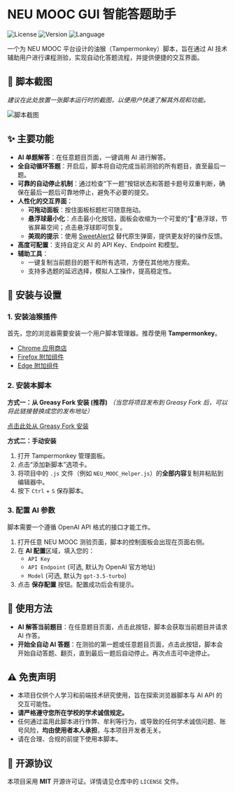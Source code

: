 # NEU MOOC GUI 智能答题助手

![License](https://img.shields.io/badge/license-MIT-blue.svg)
![Version](https://img.shields.io/badge/version-1.5.1-brightgreen.svg)
![Language](https://img.shields.io/badge/language-JavaScript-yellow.svg)

一个为 NEU MOOC 平台设计的油猴（Tampermonkey）脚本，旨在通过 AI 技术辅助用户进行课程测验，实现自动化答题流程，并提供便捷的交互界面。

## 📸 脚本截图

*建议在此处放置一张脚本运行时的截图，以便用户快速了解其外观和功能。*

![脚本截图](./docs/screenshot.png)

## ✨ 主要功能

- **AI 单题解答**：在任意题目页面，一键调用 AI 进行解答。
- **全自动循环答题**：开启后，脚本将自动完成当前测验的所有题目，直至最后一题。
- **可靠的自动停止机制**：通过检查“下一题”按钮状态和答题卡题号双重判断，确保在最后一题后可靠地停止，避免不必要的提交。
- **人性化的交互界面**：
  - **可拖动面板**：按住面板标题栏可随意拖动。
  - **悬浮球最小化**：点击最小化按钮，面板会收缩为一个可爱的“🤖”悬浮球，节省屏幕空间；点击悬浮球即可恢复。
  - **美观的提示**：使用 [SweetAlert2](https://sweetalert2.github.io/) 替代原生弹窗，提供更友好的操作反馈。
- **高度可配置**：支持自定义 AI 的 API Key、Endpoint 和模型。
- **辅助工具**：
  - 一键复制当前题目的题干和所有选项，方便在其他地方搜索。
  - 支持多选题的延迟选择，模拟人工操作，提高稳定性。

## 🚀 安装与设置

### 1. 安装油猴插件

首先，您的浏览器需要安装一个用户脚本管理器。推荐使用 **Tampermonkey**。

- [Chrome 应用商店](https://chrome.google.com/webstore/detail/tampermonkey/dhdgffkkebhmkfjojejmpbldmpobfkfo)
- [Firefox 附加组件](https://addons.mozilla.org/en-US/firefox/addon/tampermonkey/)
- [Edge 附加组件](https://microsoftedge.microsoft.com/addons/detail/tampermonkey/iikmkjmpaadaobahmlepeloendndfphd)

### 2. 安装本脚本

**方式一：从 Greasy Fork 安装 (推荐)**
*（当您将项目发布到 Greasy Fork 后，可以将此链接替换成您的发布地址）*

[点击此处从 Greasy Fork 安装](https://greasyfork.org/zh-CN/)

**方式二：手动安装**
1.  打开 Tampermonkey 管理面板。
2.  点击“添加新脚本”选项卡。
3.  将项目中的 `.js` 文件（例如 `NEU_MOOC_Helper.js`）的**全部内容**复制并粘贴到编辑器中。
4.  按下 `Ctrl` + `S` 保存脚本。

### 3. 配置 AI 参数

脚本需要一个遵循 OpenAI API 格式的接口才能工作。

1.  打开任意 NEU MOOC 测验页面，脚本的控制面板会出现在页面右侧。
2.  在 **AI 配置**区域，填入您的：
    - `API Key`
    - `API Endpoint` (可选, 默认为 OpenAI 官方地址)
    - `Model` (可选, 默认为 `gpt-3.5-turbo`)
3.  点击 **保存配置** 按钮。配置成功后会有提示。

## 📖 使用方法

- **AI 解答当前题目**：在任意题目页面，点击此按钮，脚本会获取当前题目并请求 AI 作答。
- **开始全自动 AI 答题**：在测验的第一题或任意题目页面，点击此按钮，脚本会开始自动答题、翻页，直到最后一题后自动停止。再次点击可中途停止。

## ⚠️ 免责声明

- 本项目仅供个人学习和前端技术研究使用，旨在探索浏览器脚本与 AI API 的交互可能性。
- **请严格遵守您所在学校的学术诚信规定。**
- 任何通过滥用此脚本进行作弊、牟利等行为，或导致的任何学术诚信问题、账号风险，**均由使用者本人承担**，与本项目开发者无关。
- 请在合理、合规的前提下使用本脚本。

## 📄 开源协议

本项目采用 **MIT** 开源许可证。详情请见仓库中的 `LICENSE` 文件。
